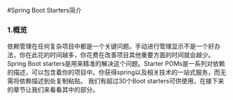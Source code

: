 #Spring Boot Starters简介

### 1.概览
依赖管理在任何复杂项目中都是一个关键问题。手动进行管理显示不是一个好办法，你在此花的时间越多，你花费在改善项目其他重要方面的时间就会越少。
Spring Boot starters是用来精准的解决这个问题。Starter POMs是一系列对依赖的描述，可以包含着你的项目中。你获得spring以及相关技术的一站式服务，而无需将依赖描述到处复制粘贴。
我们有超过30个Boot starters可供使用，在接下来的章节让我们来看看其中的部分。